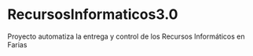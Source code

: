 # RecursosInformaticos3.0
Proyecto automatiza la entrega y control de los Recursos Informáticos en Farias

